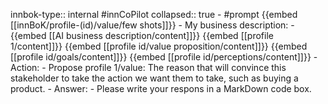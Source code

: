 innbok-type:: internal
#innCoPilot
collapsed:: true
	- #prompt {{embed [[innBoK/profile-(id)/value/few shots]]}}
		- My business description:
		- {{embed [[AI business description/content]]}} {{embed [[profile 1/content]]}} {{embed [[profile id/value proposition/content]]}} {{embed [[profile id/goals/content]]}} {{embed [[profile id/perceptions/content]]}}
		- Action:
		- Propose profile 1/value: The reason that will convince this stakeholder to take the action we want them to take, such as buying a product.
		- Answer:
		- Please write your respons in a MarkDown code box.


